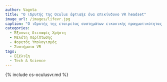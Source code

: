 ```yaml
---
author: Vagnta
title: "Ο ιδρυτής της Oculus έφτιαξε ένα επικίνδυνο VR headset"
image_url: /images/lifevr.jpg
caption: "Ο ιδρυτής της εταιρείας συστημάτων εικονικής πραγματικότητας (VR) Oculus ισχυρίζεται ότι έχει σχεδιάσει ένα νέο headset που μπορεί να σας σκοτώσει στην πραγματική ζωή αν «πεθάνετε» σε ένα παιχνίδι." 
categories:
  - Έξυπνες διεπαφές Χρήστη
  - Μελέτη Περίπτωσης
  - Φορετός Υπολογισμός
  - Συστήματα VR
tags:
  - Εξέλιξη
  - Τech & Science
---
```


{% include cs-oculusvr.md %}
